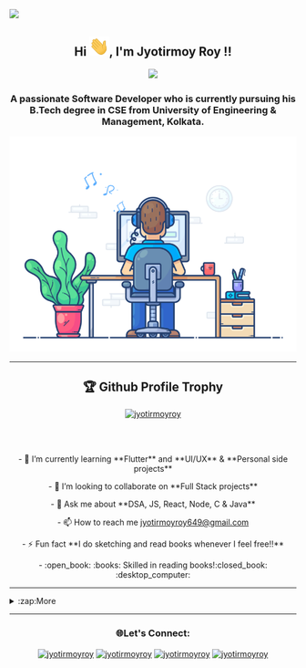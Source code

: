 ![](https://raw.githubusercontent.com/halfrost/halfrost/master/icons/header_.png)

<h2  align="center">Hi <img src="https://raw.githubusercontent.com/ABSphreak/ABSphreak/master/gifs/Hi.gif" width="35px">, I'm Jyotirmoy Roy !!</h2>

<p align="center">
  <a href="https://github.com/DenverCoder1/readme-typing-svg"><img src="https://readme-typing-svg.herokuapp.com/?font=Mitr&color=FAFF00&size=20&center=true&vCenter=true&lines=Hi%2C+Nice+to+meet+you+!!;I+am+learning+to+code+...;Interested+in+Software+Development+...;Be+Consistent.+Have+a+good+day+!!"></a>
</p>

<h3  align="center">A passionate Software Developer who is currently pursuing his B.Tech degree in CSE from University of Engineering & Management, Kolkata.</h3>

<p align="center">
<img class="center" src="https://github.com/imsoumen/imsoumen/blob/main/developer.gif?raw=true" href="https://github.com/imsoumen" alt="Hola Coders"  width="550"/> 
</p>

<hr>

<h2 align="center"> 🏆 Github Profile Trophy</h2>
<p align="center"> <a href="https://github.com/ryo-ma/github-profile-trophy"><img src="https://github-profile-trophy.vercel.app/?username=ItsRoy69&theme=juicyfresh" alt="jyotirmoyroy" /></a> </p>

<br>
<br>

<p align="center">- 🌱 I’m currently learning **Flutter** and **UI/UX** & **Personal side projects**</p>
<p align="center">- 👯 I’m looking to collaborate on **Full Stack projects**</p>
<p align="center">- 💬 Ask me about **DSA, JS, React, Node, C & Java**</p>
<p align="center">- 📫 How to reach me <a href="https://mail.google.com/mail/?view=cm&fs=1&tf=1&to=jyotirmoyroy649@gmail.com">jyotirmoyroy649@gmail.com</p></a>
<p align="center">- ⚡ Fun fact **I do sketching and read books whenever I feel free!!**</p>
<p align="center">- :open_book: :books: Skilled in reading books!:closed_book: :desktop_computer:</p>

<hr>



<details>   <summary>:zap:More</summary>

<h3 align="center">  🛠️Languages and Tools🛠️</h3>
<br>

<p align="center"> 
### 👨‍💻 Programming languages

<p align="center"> 
      <a href="https://github.com/search?q=user%3ADenverCoder1+is%3Arepo+language%3Ac"><img alt="C" src="https://img.shields.io/badge/C%20-%232370ED.svg?logo=c&logoColor=white"></a>
      <a href="https://github.com/search?q=user%3ADenverCoder1+is%3Arepo+language%3Acpp"><img alt="C++" src="https://img.shields.io/badge/C++-%232370ED.svg?logo=c&logoColor=white"></a>
      <a href="https://github.com/search?q=user%3ADenverCoder1+is%3Arepo+language%3Acss"><img alt="CSS" src="https://img.shields.io/badge/CSS%20-%231572B6.svg?logo=css3&logoColor=white"></a>
      <a href="https://github.com/search?q=user%3ADenverCoder1+is%3Arepo+language%3Ahtml"><img alt="HTML" src="https://img.shields.io/badge/HTML%20-%23E34F26.svg?logo=html5&logoColor=white"></a>
      <a href="https://github.com/search?q=user%3ADenverCoder1+is%3Arepo+language%3Ajava"><img alt="Java" src="https://img.shields.io/badge/Java-%23007396.svg?logo=java&logoColor=white"></a>
      <a href="https://github.com/search?q=user%3ADenverCoder1+is%3Arepo+language%3Ajavascript"><img alt="JavaScript" src="https://img.shields.io/badge/JavaScript%20-%23F7DF1E.svg?logo=javascript&logoColor=black"></a>
      <a href="https://github.com/search?q=user%3ADenverCoder1+is%3Arepo+language%3Ajavascript"><img alt="NodeJS" src="https://img.shields.io/badge/Node.js%20-%2343853D.svg?logo=node.js&logoColor=white"></a>
      <a href="https://github.com/search?q=user%3ADenverCoder1+is%3Arepo+language%3Amarkdown"><img alt="Markdown" src="https://img.shields.io/badge/Markdown-%23000000.svg?logo=markdown&logoColor=white"></a>
      <a href="https://github.com/search?q=user%3ADenverCoder1+is%3Arepo+language%3Ajason"><img alt="Json" src="https://img.shields.io/badge/Json%20-%232370ED.svg?logo=Json&logoColor=grey"></a>
       <a href="https://github.com/search?q=user%3ADenverCoder1+is%3Arepo+language%3Aphp"><img alt="PHP" src="https://img.shields.io/badge/PHP-%23777BB4.svg?logo=php&logoColor=white"></a>
      <a href="https://github.com/search?q=user%3ADenverCoder1+is%3Arepo+language%3Apython"><img alt="Python" src="https://img.shields.io/badge/Python%20-%2314354C.svg?logo=python&logoColor=white"></a>
      <a href="https://github.com/search?q=user%3ADenverCoder1+is%3Arepo+language%3ADart"><img alt="Json" src="https://img.shields.io/badge/Dart%20-%232370ED.svg?logo=Dart&logoColor=white"></a>
      <a href="https://github.com/search?q=user%3ADenverCoder1+is%3Arepo+language%3AKotlin"><img alt="Json" src="https://img.shields.io/badge/Kotlin%20-%232370ED.svg?logo=Kotlin&logoColor=red"></a>
      <a href="https://github.com/search?q=user%3ADenverCoder1+is%3Arepo+language%3AEmbeddedJs"><img alt="Java" src="https://img.shields.io/badge/EJS-%23007396.svg?logo=EJS&logoColor=white"></a>
      <a href="https://github.com/search?q=user%3ADenverCoder1+is%3Arepo+language%3Atex"><img alt="EJS" src="https://img.shields.io/badge/Latex%20-red.svg?logo=latex&logoColor=white"></a>
      <a href="https://github.com/search?q=user%3ADenverCoder1+is%3Arepo+language%3Agraphql"><img alt="GraphQL" src="https://img.shields.io/badge/GraphQL%20-%23E34F26.svg?logo=GraphQL&logoColor=white"></a>
      
  </p>
  
  <p align="center"> 🧰 Frameworks and libraries</p>
  <p align="center"> 
      <a href="#"><img alt="Express.js" src="https://img.shields.io/badge/Express.js%20-%23404d59.svg?logo=express&logoColor=white"></a>
      <a href="#"><img alt="Flutter" src="https://img.shields.io/badge/Flutter%20-%2302569B.svg?logo=flutter&logoColor=white"></a>
      <a href="#"><img alt="GitHub Actions" src="https://img.shields.io/badge/GitHub%20Actions%20-%232671E5.svg?logo=github%20actions&logoColor=white"></a>
      <a href="#"><img alt="Material Design" src="https://img.shields.io/badge/Material%20Design%20-%230081CB.svg?logo=material-design&logoColor=white"></a>
      <a href="#"><img alt="PHPUnit" src="https://img.shields.io/badge/PHPUnit%20-%23366488.svg?logo=jekyll&logoColor=white"></a>
      <a href="#"><img alt="React" src="https://img.shields.io/badge/React%20-%2320232a.svg?logo=react&logoColor=%2361DAFB"></a>
      <a href="#"><img alt="Wordpress" src="https://img.shields.io/badge/Wordpress-21759B?logo=wordpress&logoColor=white"></a>
      <a href="#"><img alt="Angular.js" src="https://img.shields.io/badge/Angular.js-21759B?logo=angularjs&logoColor=red"></a>
      <a href="#"><img alt="Bootstrap" src="https://img.shields.io/badge/Bootstrap%20-%2302569B.svg?logo=bootstrap&logoColor=white"></a>
      <a href="#"><img alt="Redux" src="https://img.shields.io/badge/Redux%20-%2302569B.svg?logo=redux&logoColor=white"></a>
      <a href="#"><img alt="Numpy" src="https://img.shields.io/badge/Numpy%20-%23366488.svg?logo=numpy&logoColor=white"></a>
      <a href="#"><img alt="Mongoose" src="https://img.shields.io/badge/-Mongoose-FE7A16?logo=mongoose&logoColor=white"></a>
  </p>
  
  <p align="center"> ### 🗄️ Databases and cloud hosting</p>
  <p align="center">
      <a href="#"><img alt="GitHub Pages" src="https://img.shields.io/badge/GitHub%20Pages-%23327FC7.svg?logo=github&logoColor=white"></a>
      <a href="#"><img alt="Heroku" src="https://img.shields.io/badge/Heroku%20-%23430098.svg?logo=heroku&logoColor=white"></a>
      <a href="#"><img alt="MongoDB" src ="https://img.shields.io/badge/MongoDB-%234ea94b.svg?logo=mongodb&logoColor=white"></a>
      <a href="#"><img alt="MySQL" src="https://img.shields.io/badge/MySQL-%2300f.svg?logo=mysql&logoColor=white"></a>
      <a href="#"><img alt="Vercel" src="https://img.shields.io/badge/Vercel%20-%23000000.svg?logo=vercel&logoColor=white"></a>
      <a href="#"><img alt="Notion" src ="https://img.shields.io/badge/Notion-%234ea94b.svg?logo=notion&logoColor=white"></a>
      <a href="#"><img alt="Netlify" src="https://img.shields.io/badge/Netlify%20-%23430098.svg?logo=netlify&logoColor=white"></a>
    
  </p>
  
  
  <p align="center"> ### 💻 Software and tools</p>

   <p align="center">
     <a href="#"><img alt="Matlab" src="https://img.shields.io/badge/-Matlab-FE7A16?logo=matlab&logoColor=white"></a>
     <a href="#"><img alt="Adobe" src="https://img.shields.io/badge/Adobe%20-%23FF0000.svg?logo=adobe&logoColor=white"></a>
     <a href="#"><img alt="Android Studio" src="https://img.shields.io/badge/Android%20Studio-008678.svg?logo=android-studio&logoColor=white"></a>
     <a href="#"><img alt="Android" src="https://img.shields.io/badge/Android-3DDC84?logo=android&logoColor=white"></a>
     <a href="#"><img alt="Brave" src="https://img.shields.io/badge/-Brave-FB542B?logo=brave&logoColor=white"></a>
     <a href="#"><img alt="Codepen" src="https://img.shields.io/badge/Codepen-000000.svg?logo=codepen&logoColor=white"></a>
     <a href="#"><img alt="Git" src="https://img.shields.io/badge/Git%20-%23F05033.svg?logo=git&logoColor=white"></a>
     <a href="#"><img alt="Jupyter" src="https://img.shields.io/badge/Jupyter%20-%23F37626.svg?logo=Jupyter&logoColor=white"></a>
     <a href="#"><img alt="OBS Studio" src="https://img.shields.io/badge/-OBS%20Studio-302E31?logo=obs-studio&logoColor=white"></a>
     <a href="#"><img alt="Postman" src="https://img.shields.io/badge/Postman-FF6C37?logo=postman&logoColor=white"></a>
     <a href="#"><img alt="Stack Overflow" src="https://img.shields.io/badge/-Stack%20Overflow-FE7A16?logo=stack-overflow&logoColor=white"></a>
     <a href="#"><img alt="Visual Studio Code" src="https://img.shields.io/badge/Visual%20Studio%20Code-0078d7.svg?logo=visual-studio-code&logoColor=white"></a>
     <a href="#"><img alt="Hyper" src="https://img.shields.io/badge/-Hyper-302E31?logo=hyper&logoColor=white"></a>
     <a href="#"><img alt="Canva" src="https://img.shields.io/badge/Canva-yellow?logo=canva&logoColor=blue"></a>
     <a href="#"><img alt="Figma" src="https://img.shields.io/badge/-Figma-blue?logo=brave&logoColor=white"></a>
     <a href="#"><img alt="Dev-c++" src="https://img.shields.io/badge/Dev c++%20-%23F05033.svg?logo=devc++&logoColor=white"></a>
     <a href="#"><img alt="Atom" src="https://img.shields.io/badge/Atom%20-%23008678.svg?logo=atom&logoColor=white"></a>
     <a href="#"><img alt="Bootstrap Studio" src="https://img.shields.io/badge/-Bootstrap Studio-FB542B?logo=bootstrap-studio&logoColor=white"></a>
     <a href="#"><img alt="Pycharm" src="https://img.shields.io/badge/Pycharm%20-%23green.svg?logo=Pycharm&logoColor=white"></a>
     <a href="#"><img alt="Blender" src="https://img.shields.io/badge/Blender-3DDC84?logo=Blender&logoColor=orange"></a>
     <a href="#"><img alt="Robo 3T" src="https://img.shields.io/badge/-Robo 3T-FB542B?logo=robo3t&logoColor=white"></a>
       
 </p>
  
 
 <br>
 <br>
 <hr>
 
 <h2 align="center"> 💻 My Github stats 💻 </h2> 
 <p align="center"> <img src="https://komarev.com/ghpvc/?username=ItsRoy69&label=Profile%20views&color=0e75b6&style=flat" alt="jyotirmoyroy" /> </p>
 
 <p align="center"><img align="center" src="https://github-readme-stats.vercel.app/api/top-langs?username=ItsRoy69&theme=dracula&show_icons=true&count_private=true&locale=en&layout=compact" alt="jyotirmoyroy" /></p>
 <p align="center">&nbsp;<img align="center" src="https://github-readme-stats.vercel.app/api?username=ItsRoy69&theme=dracula&show_icons=true&count_private=true&locale=en"  alt="jyotirmoyroy" /></p>
 <p align="center"><img align="center" src="https://github-readme-streak-stats.herokuapp.com/?user=ItsRoy69&theme=dracula&" alt="jyotirmoyroy" /></p>
 <p align="center"><img align="center" src="https://activity-graph.herokuapp.com/graph?username=ItsRoy69&theme=redical" alt="jyotirmoyroy" /></p>
  
  </details>

 <hr>

<h3 align="center"> 🌐Let's Connect:</h3>
<p align="center">
<a href="https://dev.to/itsroy69" target="blank"><img align="center" src="https://cdn.jsdelivr.net/npm/simple-icons@3.0.1/icons/dev-dot-to.svg" alt="jyotirmoyroy" height="40" width="40" /></a>
<a href="https://twitter.com/itsmeroy69" target="blank"><img align="center" src="https://raw.githubusercontent.com/rahuldkjain/github-profile-readme-generator/master/src/images/icons/Social/twitter.svg" alt="jyotirmoyroy" height="40" width="40" /></a>
<a href="https://www.linkedin.com/in/jyotirmoy-roy-615821201/" target="blank"><img align="center" src="https://raw.githubusercontent.com/rahuldkjain/github-profile-readme-generator/master/src/images/icons/Social/linked-in-alt.svg" alt="jyotirmoyroy" height="30" width="40" /></a>
<a href="https://www.instagram.com/mr._bong_kid/" target="blank"><img align="center" src="https://raw.githubusercontent.com/rahuldkjain/github-profile-readme-generator/master/src/images/icons/Social/instagram.svg" alt="jyotirmoyroy" height="40" width="40" /></a>
</p>

